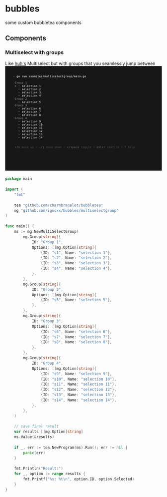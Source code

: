 # bubbles
some custom bubbletea components

## Components
### Multiselect with groups
Like [huh's](https://github.com/charmbracelet/huh) Multiselect but with groups that you seamlessly jump between
![multiselectgroup.gif](./gifs/multiselectgroup.gif)

```go
package main

import (
	"fmt"

	tea "github.com/charmbracelet/bubbletea"
	mg "github.com/ignoxx/bubbles/multiselectgroup"
)

func main() {
	ms := mg.NewMultiSelectGroup(
		mg.Group[string]{
			ID: "Group 1",
			Options: []mg.Option[string]{
				{ID: "s1", Name: "selection 1"},
				{ID: "s2", Name: "selection 2"},
				{ID: "s3", Name: "selection 3"},
				{ID: "s4", Name: "selection 4"},
			},
		},
		mg.Group[string]{
			ID: "Group 2",
			Options: []mg.Option[string]{
				{ID: "s5", Name: "selection 5"},
			},
		},
		mg.Group[string]{
			ID: "Group 3",
			Options: []mg.Option[string]{
				{ID: "s6", Name: "selection 6"},
				{ID: "s7", Name: "selection 7"},
				{ID: "s8", Name: "selection 8"},
			},
		},
		mg.Group[string]{
			ID: "Group 4",
			Options: []mg.Option[string]{
				{ID: "s9", Name: "selection 9"},
				{ID: "s10", Name: "selection 10"},
				{ID: "s11", Name: "selection 11"},
				{ID: "s12", Name: "selection 12"},
				{ID: "s13", Name: "selection 13"},
				{ID: "s14", Name: "selection 14"},
			},
		},
	)

	// save final result
	var results []mg.Option[string]
	ms.Value(&results)

	if _, err := tea.NewProgram(ms).Run(); err != nil {
		panic(err)
	}

	fmt.Println("Result:")
	for _, option := range results {
		fmt.Printf("%s: %t\n", option.ID, option.Selected)
	}
}
```

